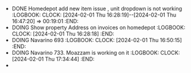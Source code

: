 - DONE Homedepot add new item issue , unit dropdown is not working
  :LOGBOOK:
  CLOCK: [2024-02-01 Thu 16:28:19]--[2024-02-01 Thu 16:47:20] =>  00:19:01
  :END:
- DOING Show property Address on invoices on homedepot
  :LOGBOOK:
  CLOCK: [2024-02-01 Thu 16:28:18]
  :END:
- DOING Navarino 693
  :LOGBOOK:
  CLOCK: [2024-02-01 Thu 16:50:15]
  :END:
- DOING Navarino 733. Moazzam is working on it
  :LOGBOOK:
  CLOCK: [2024-02-01 Thu 17:34:44]
  :END:
-
